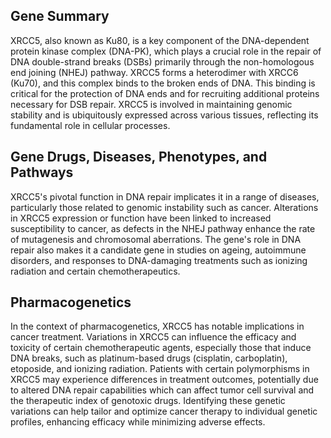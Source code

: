 ## Gene Summary
XRCC5, also known as Ku80, is a key component of the DNA-dependent protein kinase complex (DNA-PK), which plays a crucial role in the repair of DNA double-strand breaks (DSBs) primarily through the non-homologous end joining (NHEJ) pathway. XRCC5 forms a heterodimer with XRCC6 (Ku70), and this complex binds to the broken ends of DNA. This binding is critical for the protection of DNA ends and for recruiting additional proteins necessary for DSB repair. XRCC5 is involved in maintaining genomic stability and is ubiquitously expressed across various tissues, reflecting its fundamental role in cellular processes.

## Gene Drugs, Diseases, Phenotypes, and Pathways
XRCC5's pivotal function in DNA repair implicates it in a range of diseases, particularly those related to genomic instability such as cancer. Alterations in XRCC5 expression or function have been linked to increased susceptibility to cancer, as defects in the NHEJ pathway enhance the rate of mutagenesis and chromosomal aberrations. The gene's role in DNA repair also makes it a candidate gene in studies on ageing, autoimmune disorders, and responses to DNA-damaging treatments such as ionizing radiation and certain chemotherapeutics.

## Pharmacogenetics
In the context of pharmacogenetics, XRCC5 has notable implications in cancer treatment. Variations in XRCC5 can influence the efficacy and toxicity of certain chemotherapeutic agents, especially those that induce DNA breaks, such as platinum-based drugs (cisplatin, carboplatin), etoposide, and ionizing radiation. Patients with certain polymorphisms in XRCC5 may experience differences in treatment outcomes, potentially due to altered DNA repair capabilities which can affect tumor cell survival and the therapeutic index of genotoxic drugs. Identifying these genetic variations can help tailor and optimize cancer therapy to individual genetic profiles, enhancing efficacy while minimizing adverse effects.